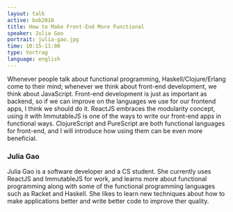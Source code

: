```yaml
---
layout: talk
active: bob2016
title: How to Make Front-End More Functional
speaker: Julia Gao
portrait: julia-gao.jpg
time: 10:15-11:00
type: Vortrag
language: english
---
```


Whenever people talk about functional programming, Haskell/Clojure/Erlang
come to their mind; whenever we think about front-end development, we think
about JavaScript. Front-end development is just as important as backend, so
if we can improve on the languages we use for our frontend apps, I think we
should do it. ReactJS embraces the modularity concept, using it with
ImmutableJS is one of the ways to write our front-end apps in functional
ways. ClojureScript and PureScript are both functional languages for
front-end, and I will introduce how using them can be even more beneficial.

### Julia Gao

Julia Gao is a software developer and a CS student. She currently uses
ReactJS and ImmutableJS for work, and learns more about functional
programming along with some of the functional programming languages
such as Racket and Haskell. She likes to learn new techniques about how
to make applications better and write better code to improve ther
quality.
